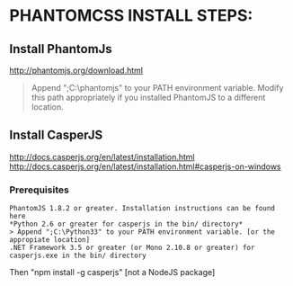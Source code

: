 # PHANTOMCSS INSTALL STEPS:

## Install PhantomJs
  http://phantomjs.org/download.html

  > Append ";C:\phantomjs" to your PATH environment variable.
  > Modify this path appropriately if you installed PhantomJS to a different location.


## Install CasperJS
  http://docs.casperjs.org/en/latest/installation.html
  http://docs.casperjs.org/en/latest/installation.html#casperjs-on-windows

  ### Prerequisites

    PhantomJS 1.8.2 or greater. Installation instructions can be found here
    *Python 2.6 or greater for casperjs in the bin/ directory*
    > Append ";C:\Python33" to your PATH environment variable. [or the appropiate location]
    .NET Framework 3.5 or greater (or Mono 2.10.8 or greater) for casperjs.exe in the bin/ directory

  Then "npm install -g casperjs" [not a NodeJS package]

